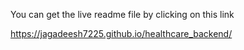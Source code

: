 You can get the live readme file by clicking on this link

https://jagadeesh7225.github.io/healthcare_backend/
